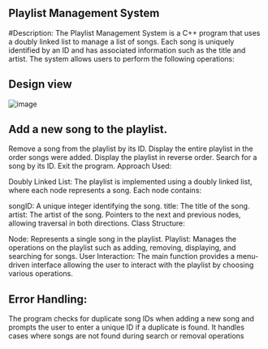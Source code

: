 ## Playlist Management System

#Description: The Playlist Management System is a C++ program that uses a doubly linked list to manage a list of songs. Each song is uniquely identified by an ID and has associated information such as the title and artist. The system allows users to perform the following operations:

## Design view 
![image](https://github.com/user-attachments/assets/cfc0b44a-ea61-455a-bd83-8ec595b2e7bf)


## Add a new song to the playlist.
Remove a song from the playlist by its ID.
Display the entire playlist in the order songs were added.
Display the playlist in reverse order.
Search for a song by its ID.
Exit the program.
Approach Used:

Doubly Linked List: The playlist is implemented using a doubly linked list, where each node represents a song. Each node contains:

songID: A unique integer identifying the song.
title: The title of the song.
artist: The artist of the song.
Pointers to the next and previous nodes, allowing traversal in both directions.
Class Structure:

Node: Represents a single song in the playlist.
Playlist: Manages the operations on the playlist such as adding, removing, displaying, and searching for songs.
User Interaction: The main function provides a menu-driven interface allowing the user to interact with the playlist by choosing various operations.

## Error Handling:

The program checks for duplicate song IDs when adding a new song and prompts the user to enter a unique ID if a duplicate is found.
It handles cases where songs are not found during search or removal operations
